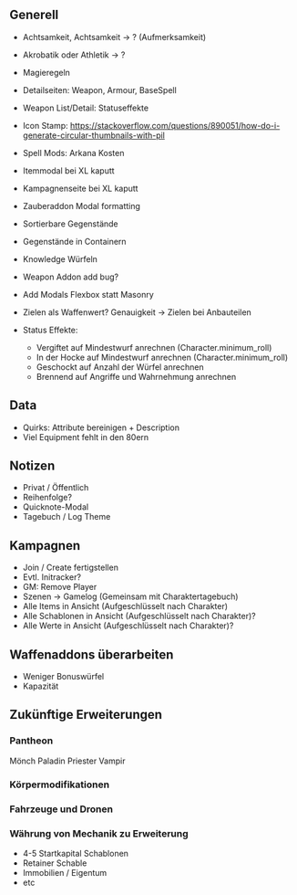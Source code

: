 ## Generell

- Achtsamkeit, Achtsamkeit -> ? (Aufmerksamkeit)
- Akrobatik oder Athletik -> ?

- Magieregeln
- Detailseiten: Weapon, Armour, BaseSpell
- Weapon List/Detail: Statuseffekte
- Icon Stamp: https://stackoverflow.com/questions/890051/how-do-i-generate-circular-thumbnails-with-pil
- Spell Mods: Arkana Kosten
- Itemmodal bei XL kaputt
- Kampagnenseite bei XL kaputt
- Zauberaddon Modal formatting

- Sortierbare Gegenstände
- Gegenstände in Containern

- Knowledge Würfeln
- Weapon Addon add bug?
- Add Modals Flexbox statt Masonry
- Zielen als Waffenwert? Genauigkeit -> Zielen bei Anbauteilen
- Status Effekte:
  - Vergiftet auf Mindestwurf anrechnen (Character.minimum_roll)
  - In der Hocke auf Mindestwurf anrechnen (Character.minimum_roll)
  - Geschockt auf Anzahl der Würfel anrechnen
  - Brennend auf Angriffe und Wahrnehmung anrechnen

## Data

- Quirks: Attribute bereinigen + Description
- Viel Equipment fehlt in den 80ern

## Notizen

* Privat / Öffentlich
* Reihenfolge?
* Quicknote-Modal
* Tagebuch / Log Theme

## Kampagnen

- Join / Create fertigstellen
- Evtl. Initracker?
- GM: Remove Player
- Szenen -> Gamelog (Gemeinsam mit Charaktertagebuch)
- Alle Items in Ansicht (Aufgeschlüsselt nach Charakter)
- Alle Schablonen in Ansicht (Aufgeschlüsselt nach Charakter)?
- Alle Werte in Ansicht (Aufgeschlüsselt nach Charakter)?

## Waffenaddons überarbeiten

- Weniger Bonuswürfel
- Kapazität

## Zukünftige Erweiterungen

### Pantheon
  Mönch
  Paladin
  Priester
  Vampir
  
### Körpermodifikationen

### Fahrzeuge und Dronen

### Währung von Mechanik zu Erweiterung

- 4-5 Startkapital Schablonen
- Retainer Schable 
- Immobilien / Eigentum
- etc
